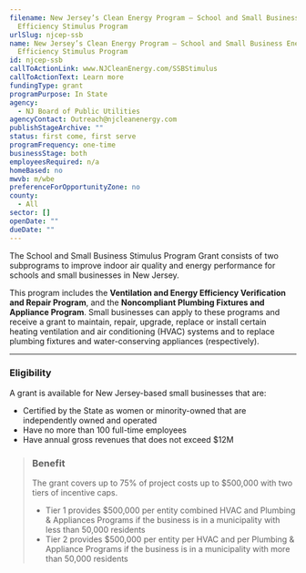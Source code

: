 ```yaml
---
filename: New Jersey’s Clean Energy Program – School and Small Business Energy
  Efficiency Stimulus Program
urlSlug: njcep-ssb
name: New Jersey’s Clean Energy Program – School and Small Business Energy
  Efficiency Stimulus Program
id: njcep-ssb
callToActionLink: www.NJCleanEnergy.com/SSBStimulus
callToActionText: Learn more
fundingType: grant
programPurpose: In State
agency:
  - NJ Board of Public Utilities
agencyContact: Outreach@njcleanenergy.com
publishStageArchive: ""
status: first come, first serve
programFrequency: one-time
businessStage: both
employeesRequired: n/a
homeBased: no
mwvb: m/wbe
preferenceForOpportunityZone: no
county:
  - All
sector: []
openDate: ""
dueDate: ""
---
```

The School and Small Business Stimulus Program Grant consists of two subprograms to improve indoor air quality and energy performance for schools and small businesses in New Jersey. 

This program includes the **Ventilation and Energy Efficiency Verification and Repair Program**, and the **Noncompliant Plumbing Fixtures and Appliance Program**. Small businesses can apply to these programs and receive a grant to maintain, repair, upgrade, replace or install certain heating ventilation and air conditioning (HVAC) systems and to replace plumbing fixtures and water-conserving appliances (respectively).

- - -

### Eligibility

A grant is available for New Jersey-based small businesses that are:

* Certified by the State as women or minority-owned that are independently owned and operated
* Have no more than 100 full-time employees
* Have annual gross revenues that does not exceed $12M

> ### Benefit
>
> The grant covers up to 75% of project costs up to $500,000 with two tiers of incentive caps.
>
> * Tier 1 provides $500,000 per entity combined HVAC and Plumbing & Appliances Programs if the business is in a municipality with less than 50,000 residents
> * Tier 2 provides $500,000 per entity per HVAC and per Plumbing & Appliance Programs if the business is in a municipality with more than 50,000 residents